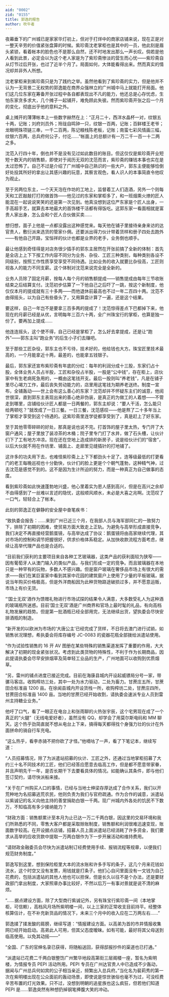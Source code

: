 ```yaml
---
aid: "0002"
zid: "0155"
title: 郭逸的报告
author: 吹牛者
---
```


夜幕垂下的广州城已是家家华灯初上，但对于打烊中的商家店铺来说，现在正是对一整天辛劳的价值紧张盘算的时候。紫珍斋沈老掌柜也是其中的一员，他此刻是眉头紧锁，看着帐本的脸色也不是那么自然，还不时地发出那么一声长叹。倘若是他人看到此景，必定会以为这个老人家是为了紫珍斋惨淡的营生而心忧——紫珍斋自从灯节过后开张，也过了近半个月了。局面如何，大体能看得出来。然而真实的情况却并非外人所想。

沈老掌柜来到紫珍斋只是为了践约之举。虽然他看到了紫珍斋的实力，但是他并不认为一无背景二无权势的郭逸能在商界众强林立的广州城中马上就能打开局面。他们这几位东家在筹备开张过程中各自都表现出不凡的能力，他还总是心存忧虑，生怕东家贪多求大，几个摊子一起铺开，难免顾此失彼。然而紫珍斋开张之后一个月的变化，彻底出乎他的意料之外。

桌上摊开的薄薄帐本上一些数字赫然在上：“正月二十，西洋水晶杯一对，纹银五十两，记账；刘府刘员外；玲珑自鸣钟一只，纹银一百两，记账；百鲜楼王老爷；龙眼明珠项链三串，一千二百两，陈记粮栈陈老板，记账；南蛮七彩风情画三幅，纹银六百两，总兵府何公子，付讫……”帐面上的总额计有一万二千一百一十二两之多。

沈范入行四十年，倒也并不是没有见过如此数目的账目。但这仅仅是紫珍斋开业短短十数天内的销售额，即使对于阅历无双的沈范而言，紫珍斋的赚钱本事也实在是太过恐怖了。自己不过是介绍了广州城中自己熟识的一些大户，郭东主便能够恰倒好处投其所好的拿出让其感兴趣的玩意，其察言观色，看人识人的本事简直令他叹为观止。

至于另两位东主，一个天天泡在作坊的工地上，监督着工人们造酒，另外一个则每天和工匠敲敲打打的做首饰——他见过的东家和掌柜多了，和一班烟熏火燎的匠人能混在一起说说笑笑的还是第一次见到。他真没想到这位严东家是个匠人出身，一手高超手艺，就算去本地最大的首饰楼干活都有得饭吃。这郭东家一看面相就是富贵人家出身，怎么会和个匠人合伙做买卖……

想归想，面子上他是一点都没露出这种感觉来。每天他在铺子里接待亲身来访的达官贵人，敷衍派来选货的管家仆佣。还要派出得力伙计带着货样和册子四处去跑外——有他自己开路，宝恒祥的伙计也都是业界的老手，业务倒也顺手。

最让他感到奇怪得是对店务很少插手的郭东主居然在开张前搞了全新的体制：首先是全店上上下下按工作内容不同分为业务、杂役、工匠三种类别，每种类别各设不同级别，按照工作性质享受享受不同待遇。比如业务的收入就要比杂役高，工匠则视各人的能力不同支薪。这个体制对沈范来说完全是全新的。

业务人员除了固定月薪，按每人每个月的销售额提成——销售提成由每年三节收账结束之后结算支付。沈范初步估算了一下他自己之后吓了一跳，按这个新制度，他仅仅本月的提成就有三十多两——而他退休前最高也不过一年二百四十两。沈范不由得摇头，以为自己有些昏头了，又用算盘计算了一遍，还是这个结果。

要这样，自己一年岂不是要拿三百多两的提成了！沈范惊得差点下巴都掉下来，他现在的月薪已经是从优，言明每年三百六十两，全广州珠宝行的掌柜，也算是独一份了。要再加上提成……

他连连摇头，这个使不得，自己已经是掌柜了，怎么好去拿提成，还是让“跑外”——郭东主叫“跑业务”的后生小子们去赚吧。

至于那些工匠杂役，郭东主也不亏待，技术好的，他给钱也大方。珠宝匠里技术最高的，一个月能拿近十两，最差的，也能拿五钱银子。

最后，郭东家还宣布紫珍斋有年底的分红：每年的利润分成十三股，东家们占十股，全体业务人员占半股，工匠和杂役占半股，一股是“公中钱”，存在柜上，店伙家中有生老病死急用的，一概由这笔钱开支。最后一股则叫“养老钱”，凡是在铺子里尽心竭力工作，最后丧失劳动能力的，店里用这笔钱为期养老送终。制度一宣布，全铺轰动——世上会有这么善心的东家？沈范却并不怀疑东主们的诚意，他阅世很深，直到郭东主表现出来的善心绝非伪装，是真正的为做工的人着想——不管走到哪里，店铺给伙计匠人都是一日两餐的，郭东主却说：“要人干活，怎么能只给两顿吃？”就改成了一日三餐。一日三餐，沈范感叹——他是熬了二十多年当上了掌柜才享受到这个待遇的。这紫珍斋里连学徒都享受到了，真是赶上了好东家。

至于其他零零碎碎的好处，那真是说也说不完。打首饰的屋子里太热，专门开了大窗户通风；屋子里放了装凉茶的木桶；院子里专门打了水井，做了石头槽，让伙计们下了工有地方冲凉。现在还在空地上造成排的新房子，说是给伙计们的“宿舍”，以后大伙就不用在作坊里、铺面上、走廊里见缝插针的打地铺了。

这许多的功夫用下去，也难怪紫珍斋上上下下都劲头十足了。连等级最低的打更看门的老王每晚巡视也十分勤快，伙计们的脸上更是个个朝气蓬勃，这种精气神，过去沈范是感觉不到的。这不是因为生计所迫的努力，而是一种真正为自己做事的态度。

看到紫珍斋如此快速蓬勃地兴盛，他心里着实为恩人感到高兴，但是在高兴之余却不由得感到了一丝难以言述的隐忧，这般顺风顺水，未必是大喜之兆啊。沈范叹了一口气，轻轻合上了帐本。

此刻的郭逸正在僻静的安全屋中奋笔疾书：

“致执委会报告：……来到广州已近三个月，在我部人员与海军部同仁的一致努力下，排除了初期的困难，使贸易方面大致走上正轨。为避免与高举形成直接竞争，我们决定不再直接经营鹅蛋镜，与高举达成了协议：鹅蛋镜将由高家继续代理，其对市场的控制和调节把握很好，供求价格体系稳定。从加快收款流程方面考虑，继续让高举代理产品也是合适的。

“目前我们获利的主要项目来自各种工艺玻璃器，这类产品的获利面较为狭窄——因有葡萄牙人从澳门输入的类似产品，与我们形成一定的竞争。而且玻璃器在本地只是一种罕有的玩物，多数人不感兴趣。但是窗户玻璃在奢侈品市场上有很大的需求——我们在某巨富家中看到其家中花园的建筑窗户上使用了少量的平板玻璃，据说当年购买价格极高，但是外洋商船因为此种货物路途破损过多，并不愿意运贩，市场上有价无货。

“‘国士无双’酒作为馈赠礼物进行市场试探的结果令人满意，大多数受礼人为这种酒的玻璃瓶所迷惑。目前‘国士无双’酒是广州商界和官场上最时髦的礼品，有向高档礼物发展的趋势。但是第一批酒瓶已经全部用完，无法继续出货，望执委会尽快安排酒瓶的制造。

“新开发的以欧洲为市场的‘大唐公主’已经完成了货样，不日将去澳门进行试销，如销售状况理想，希执委会将库存编号 JC-0083 的瓷器花瓶全部拨给派遣站使用。

“作为试验性销售的 16 开 AV 图册在某些特殊的销售渠道发挥了重要的作用，大大解决了初期的现金紧张状况。考虑到此类货物的特殊性，不利于作为长期商品，因此提请执委会尽早安排烟草及简单轻工业品的生产，广州地面可以收购到优质烟草。

“另，雷州的铺点进度已接近完成。目前在海康县城内开设起威镖局分号一家，带骡马客店。收购榨坊三处，其中一处为水力驱动，二处为畜力。甘蔗庄五所，甘蔗田合标准亩 1200 亩。在徐闻县城内开设货栈一所，收购榨坊二处，甘蔗庄四所，甘蔗田合标准亩 1400 亩。当地的甘蔗已经开始收割，请执委会速派专业人员到雷州主持糖业业务。”

他吁了口气，看了一眼正在电台上和张雨聊的火热张宇辰，这个宅男现在成了一个真正的“火腿”（无线电爱好者），虽然没有 QQ，却学会了用莫尔斯电码和 MM 聊天。这个热乎劲简直就不想从电台上下来，搞得每天都得找个身强力壮的伙计在外面拼命的骑自行车充电。

“这么热乎，看李赤骑不把你砍了才怪。”他嘀咕了一声，看了下笔记本，继续写道：

“人员招募情况，除了为派遣站招募的伙计、工匠之外，还通过当地掌柜招募了大约三十名不同技术的工匠，他们已经答应愿意去临高工作，但是都不愿意带家眷，并且声明先干一年，是否长期干下去要看具体的情况。如能确认其条件，即与他们签订契约，请尽快派船来接。

“关于在广州购买人口的事情，已经与当地士绅梁存厚达成了合作关系，我们以开荒种地为名招募逃荒农民，他则负责为我们与官府疏通。作为合作的诚意，派遣站以紫诚记的名义向他主持的善堂捐助白银一千两。现广州城内外各处的饥民不下数万，不知临高有多少接纳能力？

“财政方面：销售额累计至本月为止已达一万二千两白银，因这里的交易环境和我们所熟悉的不同，零售大客户都是采取赊账制度，销售额和利润很难迅速变现，账面数字较高。在开设据点店铺，招募人员上面派遣站已经消耗了许多资金，我们要求从高举的应收货款中提取一万两白银作为下一步开展活动和维持费用。

“请财政金融委员会尽快为派遣站制订经费使用手续、报销流程等规章，以便我们规范财务制度。”

郭逸写到这里，想到保险柜里大本的流水账和许多手写的条子，这几个月来花钱如流水，这个时空又没有发票，用钱就是打条子。他扪心自问里面没有一文钱为自己花费的，包括派遣站的其他人他也可以担保，但是长久以往不是个办法，还是要财政部门拿出制度，大家照章办事比较好，不然以后万一有事对景就是说不清的麻烦。

“……据点建设方面，除了大型商行紫诚记外，另有珠宝行紫珍斋一间（本地掌柜，可信赖），高档风月场所紫明楼一间，以上三家的正常收支目前持平。经整体核算估计，在不补充新货品的情况下，未来三个月中的收入应在二万两左右……”

郭逸揉了揉发酸的肩膀，继续写道：“情报建设方面。以高弟为首的市井情报收集网已经开始启动。高弟此人可用，但其父态度暧昧。如有可能，最好将其父母送到临高使用。以免其动摇——”

“全国、广东的官绅名录已获得，将随船送回，获得邸报抄件的渠道也已打通。”

“派遣站已花费二千两白银整饬广州繁华地段高第街三层阁楼一座，暂名为紫明楼，为情报专员 PEPI 活动所用。PEPI 专员在广州达官贵人中已造成不少轰动，据闻与广州总兵何如宾的公子相当亲近，频繁出入总兵府。”当化名为裴莉秀的第一次在紫明楼出现在公众面前的轰动场景，即使说是惊世骇俗也毫不为过，可没枉费辛苦布置的灯光效果。只不过，没想到明朝的追星族也这么疯狂，但若他们知道 PEPI 是……郭逸突然有种想扔掉钢笔捧腹大笑的冲动。
